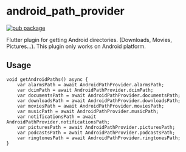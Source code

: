 # android_path_provider

[![pub package](https://img.shields.io/pub/v/android_path_provider.svg)](https://pub.dartlang.org/packages/android_path_provider)

Flutter plugin for getting Android directories. (Downloads, Movies, Pictures...). This plugin only works on Android platform.

## Usage
    void getAndroidPaths() async {
        var alarmsPath = await AndroidPathProvider.alarmsPath;
        var dcimPath = await AndroidPathProvider.dcimPath;
        var documentsPath = await AndroidPathProvider.documentsPath;
        var downloadsPath = await AndroidPathProvider.downloadsPath;
        var moviesPath = await AndroidPathProvider.moviesPath;
        var musicPath = await AndroidPathProvider.musicPath;
        var notificationsPath = await AndroidPathProvider.notificationsPath;
        var picturesPath = await AndroidPathProvider.picturesPath;
        var podcastsPath = await AndroidPathProvider.podcastsPath;
        var ringtonesPath = await AndroidPathProvider.ringtonesPath;
    }

